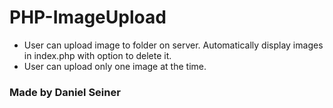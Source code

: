 # PHP-ImageUpload
- User can upload image to folder on server. Automatically display images in index.php with option to delete it.
- User can upload only one image at the time.
### Made by Daniel Seiner


